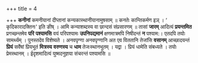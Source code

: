+++
title = 4

+++
**कनीनां** कमनीयानां दीप्तानां कन्यकास्थानीयानामुषसाम् ॥ कनतेः कान्तिकर्मण इञ् ।  ‘ कृदिकारादक्तिनः' इति ङीष् । आमि कन्याशब्दस्य वा छान्दसं संप्रसारणम् ॥ तासां **जारम्** आदित्यं **प्रयन्तमित** प्रगच्छन्तमेव **परि** **पश्यामसि** वयं परिपश्यामः **उपनिपद्यमानं**  क्षणमात्रमपि निषीदन्तं **न** पश्याम:। एतदपि तयोः सामर्थ्यम् । पुनस्तदेव विशेष्यते । अनवपृग्णा अनवपृग्णानि अत एव विततानि तेजांसि **वसानम्** आच्छादयन्तं **प्रियं** सर्वेषां प्रियभूतं **मित्रस्य** **वरुणस्य** च **धाम** तेजःस्थानभूतम् । यद्वा । प्रियं धामेति संबध्यते । तयोः प्रेमस्थानम् । ईदृशमादित्यं युष्मदनुज्ञया संचरन्तं पश्यामसि ॥